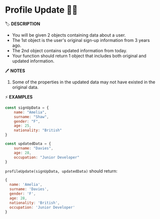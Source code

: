 # Profile Update 👩‍💻

🏷️ **DESCRIPTION**

- You will be given 2 objects containing data about a user.
- The 1st object is the user's original sign-up information from 3 years ago.
- The 2nd object contains updated information from today.
- Your function should return 1 object that includes both original and updated information.

🖊️ **NOTES**

1. Some of the properties in the updated data may not have existed in the original data.

⚡ **EXAMPLES**

```js
const signUpData = {
    name: "Amelia",
    surname: "Shaw",
    gender: "F",
    age: 25,
    nationality: "British"
}

const updatedData = {
    surname: "Davies",
    age: 28,
    occupation: "Junior Developer"
}
```

`profileUpdate(signUpData, updatedData)` should return:

```js
{
  name: 'Amelia',
  surname: 'Davies',
  gender: 'F',
  age: 28,
  nationality: 'British',
  occupation: 'Junior Developer'
}
```
